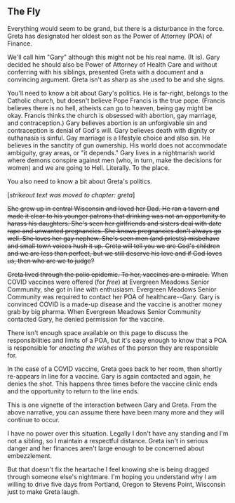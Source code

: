 ## The Fly

Everything would seem to be grand, but there is a disturbance in the force. Greta has designated her oldest son as the Power of Attorney (POA) of Finance.

We'll call him "Gary" although this might not be his real name. (It is). Gary decided he should also be Power of Attorney of Health Care and without conferring with his siblings, presented Greta with a document and a convincing argument. Greta isn't as sharp as she used to be and she signs.

You'll need to know a bit about Gary's politics. He is far-right, belongs to the Catholic church, but doesn't believe Pope Francis is the true pope. (Francis believes there is no hell, atheists can go to heaven, being gay might be okay. Francis thinks the church is obsessed with abortion, gay marriage, and contraception.) Gary believes abortion is an unforgivable sin and contraception is denial of God's will. Gary believes death with dignity or euthanasia is sinful. Gay marriage is a lifestyle choice and also sin. He believes in the sanctity of gun ownership. His world does not accommodate ambiguity, gray areas, or "it depends." Gary lives in a nightmarish world where demons conspire against men (who, in turn, make the decisions for women) and we are going to Hell. Literally. To the place.

You also need to know a bit about Greta's politics.

\[*strikeout text was moved to chapter: greta*\]

~~She grew up in central Wisconsin and loved her Dad. He ran a tavern and made it clear to his younger patrons that drinking was not an opportunity to harass his daughters. She's seen her girlfriends and sisters deal with date rape and unwanted pregnancies. She knows pregnancies don't always go well. She loves her gay nephew. She's seen men (and priests) misbehave and small town voices hush it up. Greta will tell you we are God's children and we are less than perfect, but we still deserve his love and if God loves us, then who are we to judge?~~

~~Greta lived through the polio epidemic. To her, vaccines are a miracle.~~ When COVID vaccines were offered (for *free*) at Evergreen Meadows Senior Community, she got in line with enthusiasm. Evergreen Meadows Senior Community was required to contact her POA of healthcare--Gary. Gary is convinced COVID is a made-up disease and the vaccine is another money grab by big pharma. When Evergreen Meadows Senior Community contacted Gary, he denied permission for the vaccine.

There isn't enough space available on this page to discuss the responsibilities and limits of a POA, but it's easy enough to know that a POA is responsible for *enacting the wishes* of the person they are responsible for.

In the case of a COVID vaccine, Greta goes back to her room, then shortly re-appears in line for a vaccine. Gary is again contacted and again, he denies the shot. This happens three times before the vaccine clinic ends and the opportunity to return to the line ends.

This is one vignette of the interaction between Gary and Greta. From the above narrative, you can assume there have been many more and they will continue to occur.

I have no power over this situation. Legally I don't have any standing and I'm not a sibling, so I maintain a respectful distance. Greta isn't in serious danger and her finances aren't large enough to be concerned about embezzlement.

But that doesn't fix the heartache I feel knowing she is being dragged through someone else's nightmare. I'm hoping you understand why I am willing to drive five days from Portland, Oregon to Stevens Point, Wisconsin just to make Greta laugh.
